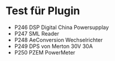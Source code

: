 # Test für Plugin
- P246 DSP Digital China Powersupplay
- P247 SML Reader 
- P248 AeConversion Wechselrichter
- P249 DPS von Merton 30V 30A
- P250 PZEM PowerMeter 
 